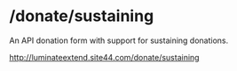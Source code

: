/donate/sustaining
====================
An API donation form with support for sustaining donations.

http://luminateextend.site44.com/donate/sustaining
